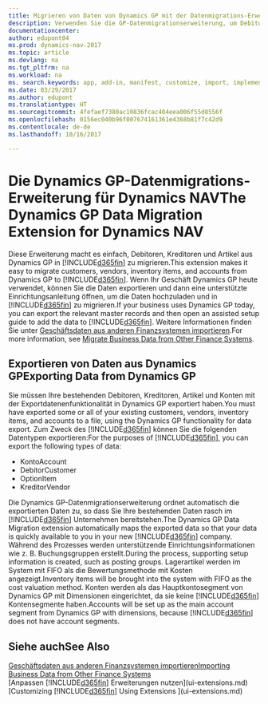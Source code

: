 ```yaml
---
title: Migrieren von Daten von Dynamics GP mit der Datenmigrations-Erweiterung
description: Verwenden Sie die GP-Datenmigrationserweiterung, um Debitoren, Kreditoren, Artikel und Konten von Dynamics GP auf Dynamics NAV zu migrieren.
documentationcenter: 
author: edupont04
ms.prod: dynamics-nav-2017
ms.topic: article
ms.devlang: na
ms.tgt_pltfrm: na
ms.workload: na
ms. search.keywords: app, add-in, manifest, customize, import, implement
ms.date: 03/29/2017
ms.author: edupont
ms.translationtype: HT
ms.sourcegitcommit: 4fefaef7380ac10836fcac404eea006f55d8556f
ms.openlocfilehash: 0156ec040b96f007674161361e4368b81f7c42d9
ms.contentlocale: de-de
ms.lasthandoff: 10/16/2017

---
```

# <a name="the-dynamics-gp-data-migration-extension-for-dynamics-nav"></a><span data-ttu-id="fee82-103">Die Dynamics GP-Datenmigrations-Erweiterung für Dynamics NAV</span><span class="sxs-lookup"><span data-stu-id="fee82-103">The Dynamics GP Data Migration Extension for Dynamics NAV</span></span>
<span data-ttu-id="fee82-104">Diese Erweiterung macht es einfach, Debitoren, Kreditoren und Artikel aus Dynamics GP in [!INCLUDE[d365fin](includes/d365fin_md.md)] zu migrieren.</span><span class="sxs-lookup"><span data-stu-id="fee82-104">This extension makes it easy to migrate customers, vendors, inventory items, and accounts from Dynamics GP to [!INCLUDE[d365fin](includes/d365fin_md.md)].</span></span> <span data-ttu-id="fee82-105">Wenn Ihr Geschäft Dynamics GP heute verwendet, können Sie die Daten exportieren und dann eine unterstützte Einrichtungsanleitung öffnen, um die Daten hochzuladen und in [!INCLUDE[d365fin](includes/d365fin_md.md)] zu migrieren.</span><span class="sxs-lookup"><span data-stu-id="fee82-105">If your business uses Dynamics GP today, you can export the relevant master records and then open an assisted setup guide to add the data to [!INCLUDE[d365fin](includes/d365fin_md.md)].</span></span> <span data-ttu-id="fee82-106">Weitere Informationen finden Sie unter [Geschäftsdaten aus anderen Finanzsystemen importieren](upload-data.md).</span><span class="sxs-lookup"><span data-stu-id="fee82-106">For more information, see [Migrate Business Data from Other Finance Systems](upload-data.md).</span></span>

## <a name="exporting-data-from-dynamics-gp"></a><span data-ttu-id="fee82-107">Exportieren von Daten aus Dynamics GP</span><span class="sxs-lookup"><span data-stu-id="fee82-107">Exporting Data from Dynamics GP</span></span>
<span data-ttu-id="fee82-108">Sie müssen Ihre bestehenden Debitoren, Kreditoren, Artikel und Konten mit der Exportdatenenfunktionalität in Dynamics GP exportiert haben.</span><span class="sxs-lookup"><span data-stu-id="fee82-108">You must have exported some or all of your existing customers, vendors, inventory items, and accounts to a file, using the Dynamics GP functionality for data export.</span></span> <span data-ttu-id="fee82-109">Zum Zweck des [!INCLUDE[d365fin](includes/d365fin_md.md)] können Sie die folgenden Datentypen exportieren:</span><span class="sxs-lookup"><span data-stu-id="fee82-109">For the purposes of [!INCLUDE[d365fin](includes/d365fin_md.md)], you can export the following types of data:</span></span>

* <span data-ttu-id="fee82-110">Konto</span><span class="sxs-lookup"><span data-stu-id="fee82-110">Account</span></span>  
* <span data-ttu-id="fee82-111">Debitor</span><span class="sxs-lookup"><span data-stu-id="fee82-111">Customer</span></span>  
* <span data-ttu-id="fee82-112">Option</span><span class="sxs-lookup"><span data-stu-id="fee82-112">Item</span></span>  
* <span data-ttu-id="fee82-113">Kreditor</span><span class="sxs-lookup"><span data-stu-id="fee82-113">Vendor</span></span>  

<span data-ttu-id="fee82-114">Die Dynamics GP-Datenmigrationserweiterung ordnet automatisch die exportierten Daten zu, so dass Sie Ihre bestehenden Daten rasch im [!INCLUDE[d365fin](includes/d365fin_md.md)] Unternehmen bereitstehen.</span><span class="sxs-lookup"><span data-stu-id="fee82-114">The Dynamics GP Data Migration extension automatically maps the exported data so that your data is quickly available to you in your new [!INCLUDE[d365fin](includes/d365fin_md.md)] company.</span></span> <span data-ttu-id="fee82-115">Während des Prozesses werden unterstützende Einrichtungsinformationen wie z. B. Buchungsgruppen erstellt.</span><span class="sxs-lookup"><span data-stu-id="fee82-115">During the process, supporting setup information is created, such as posting groups.</span></span> <span data-ttu-id="fee82-116">Lagerartikel werden im System mit FIFO als die Bewertungsmethode mit Kosten angezeigt.</span><span class="sxs-lookup"><span data-stu-id="fee82-116">Inventory items will be brought into the system with FIFO as the cost valuation method.</span></span> <span data-ttu-id="fee82-117">Konten werden als das Hauptkontosegment von Dynamics GP mit Dimensionen eingerichtet, da sie keine [!INCLUDE[d365fin](includes/d365fin_long_md.md)] Kontensegmente haben.</span><span class="sxs-lookup"><span data-stu-id="fee82-117">Accounts will be set up as the main account segment from Dynamics GP with dimensions, because [!INCLUDE[d365fin](includes/d365fin_long_md.md)] does not have account segments.</span></span>

## <a name="see-also"></a><span data-ttu-id="fee82-118">Siehe auch</span><span class="sxs-lookup"><span data-stu-id="fee82-118">See Also</span></span>
[<span data-ttu-id="fee82-119">Geschäftsdaten aus anderen Finanzsystemen importieren</span><span class="sxs-lookup"><span data-stu-id="fee82-119">Importing Business Data from Other Finance Systems</span></span>](upload-data.md)  
<span data-ttu-id="fee82-120">[Anpassen [!INCLUDE[d365fin](includes/d365fin_md.md)] Erweiterungen nutzen](ui-extensions.md)</span><span class="sxs-lookup"><span data-stu-id="fee82-120">[Customizing [!INCLUDE[d365fin](includes/d365fin_md.md)] Using Extensions ](ui-extensions.md)</span></span>  

